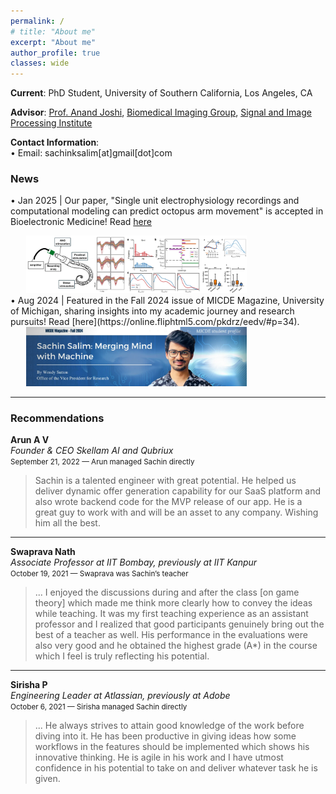 ```yaml
---
permalink: /
# title: "About me"
excerpt: "About me"
author_profile: true
classes: wide
---
```


**Current**: PhD Student, University of Southern California, Los Angeles, CA

**Advisor**: [Prof. Anand Joshi](https://viterbi.usc.edu/directory/faculty/Joshi/Anand), [Biomedical Imaging Group](https://neuroimage.usc.edu/neuro/home), [Signal and Image Processing Institute](https://minghsiehece.usc.edu/groups-and-institutes/sipi/)

**Contact Information**:  
&bull; Email: sachinksalim\[at\]gmail\[dot\]com  

### News

&bull; Jan 2025 | Our paper, "Single unit electrophysiology recordings and computational modeling can predict octopus arm movement" is accepted in Bioelectronic Medicine! Read [here](https://link.springer.com/article/10.1186/s42234-025-00166-9)
<div style="padding-left: 5%; padding-right: 25%;">
    <a href="https://link.springer.com/article/10.1186/s42234-025-00166-9" target="_blank">
        <img src="/images/news-2.jpg" alt="News article">
    </a>
</div>
&bull; Aug 2024 | Featured in the Fall 2024 issue of MICDE Magazine, University of Michigan, sharing insights into my academic journey and research pursuits! Read [here](https://online.fliphtml5.com/pkdrz/eedv/#p=34).
<div style="padding-left: 5%; padding-right: 25%;">
    <a href="https://online.fliphtml5.com/pkdrz/eedv/#p=34" target="_blank">
        <img src="/images/news-1.png" alt="News article">
    </a>
</div>

---

### Recommendations

<strong>Arun A V</strong><br>
<em>Founder & CEO Skellam AI and Qubriux</em><br>
<small>September 21, 2022 — Arun managed Sachin directly</small>
> Sachin is a talented engineer with great potential. He helped us deliver dynamic offer generation capability for our SaaS platform and also wrote backend code for the MVP release of our app. He is a great guy to work with and will be an asset to any company. Wishing him all the best.
<hr>

<strong>Swaprava Nath</strong><br>
<em>Associate Professor at IIT Bombay, previously at IIT Kanpur</em><br>
<small>October 19, 2021 — Swaprava was Sachin’s teacher</small>
> ... I enjoyed the discussions during and after the class [on game theory] which made me think more clearly how to convey the ideas while teaching. It was my first teaching experience as an assistant professor and I realized that good participants genuinely bring out the best of a teacher as well. His performance in the evaluations were also very good and he obtained the highest grade (A*) in the course which I feel is truly reflecting his potential.
<hr>

<strong>Sirisha P</strong><br>
<em>Engineering Leader at Atlassian, previously at Adobe</em><br>
<small>October 6, 2021 — Sirisha managed Sachin directly</small>
> ... He always strives to attain good knowledge of the work before diving into it. He has been productive in giving ideas how some workflows in the features should be implemented which shows his innovative thinking. He is agile in his work and I have utmost confidence in his potential to take on and deliver whatever task he is given. 